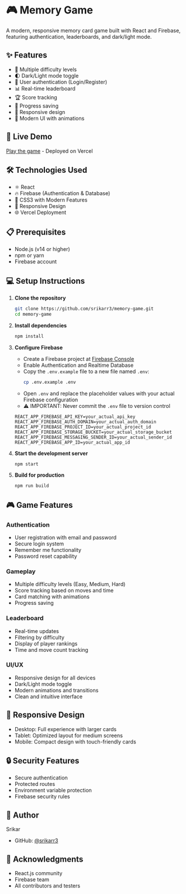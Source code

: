 # 🎮 Memory Game

A modern, responsive memory card game built with React and Firebase, featuring authentication, leaderboards, and dark/light mode.

## ✨ Features

- 🎯 Multiple difficulty levels
- 🌓 Dark/Light mode toggle
- 🔐 User authentication (Login/Register)
- 📊 Real-time leaderboard
- 🏆 Score tracking
- 💾 Progress saving
- 📱 Responsive design
- 🎨 Modern UI with animations

## 🚀 Live Demo

[Play the game](https://memory-game-psi-plum.vercel.app/welcome) - Deployed on Vercel

## 🛠️ Technologies Used

- ⚛️ React
- 🔥 Firebase (Authentication & Database)
- 🎨 CSS3 with Modern Features
- 📱 Responsive Design
- 🌐 Vercel Deployment

## 📋 Prerequisites

- Node.js (v14 or higher)
- npm or yarn
- Firebase account

## 💻 Setup Instructions

1. **Clone the repository**
   ```bash
   git clone https://github.com/srikarr3/memory-game.git
   cd memory-game
   ```

2. **Install dependencies**
   ```bash
   npm install
   ```

3. **Configure Firebase**
   - Create a Firebase project at [Firebase Console](https://console.firebase.google.com)
   - Enable Authentication and Realtime Database
   - Copy the `.env.example` file to a new file named `.env`:
     ```bash
     cp .env.example .env
     ```
   - Open `.env` and replace the placeholder values with your actual Firebase configuration
   - ⚠️ IMPORTANT: Never commit the `.env` file to version control
   ```env
   REACT_APP_FIREBASE_API_KEY=your_actual_api_key
   REACT_APP_FIREBASE_AUTH_DOMAIN=your_actual_auth_domain
   REACT_APP_FIREBASE_PROJECT_ID=your_actual_project_id
   REACT_APP_FIREBASE_STORAGE_BUCKET=your_actual_storage_bucket
   REACT_APP_FIREBASE_MESSAGING_SENDER_ID=your_actual_sender_id
   REACT_APP_FIREBASE_APP_ID=your_actual_app_id
   ```

4. **Start the development server**
   ```bash
   npm start
   ```

5. **Build for production**
   ```bash
   npm run build
   ```

## 🎮 Game Features

### Authentication
- User registration with email and password
- Secure login system
- Remember me functionality
- Password reset capability

### Gameplay
- Multiple difficulty levels (Easy, Medium, Hard)
- Score tracking based on moves and time
- Card matching with animations
- Progress saving

### Leaderboard
- Real-time updates
- Filtering by difficulty
- Display of player rankings
- Time and move count tracking

### UI/UX
- Responsive design for all devices
- Dark/Light mode toggle
- Modern animations and transitions
- Clean and intuitive interface

## 📱 Responsive Design

- Desktop: Full experience with larger cards
- Tablet: Optimized layout for medium screens
- Mobile: Compact design with touch-friendly cards

## 🔒 Security Features

- Secure authentication
- Protected routes
- Environment variable protection
- Firebase security rules

## 👤 Author

Srikar
- GitHub: [@srikarr3](https://github.com/srikarr3)

## 🌟 Acknowledgments

- React.js community
- Firebase team
- All contributors and testers
